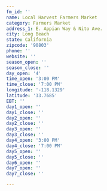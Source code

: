 ```yaml
---
fm_id: ''
name: Local Harvest Farmers Market
category: Farmers Market
address_1: E. Appian Way & Nito Ave.
city: Long Beach
state: California
zipcode: '90803'
phone: ''
website: ''
season_open: ''
season_close: ''
day_open: '4'
time_open: '3:00 PM'
time_close: '7:00 PM'
longitude: '-118.1329'
latitude: '33.7685'
EBT: ''
day1_open: ''
day1_close: ''
day2_open: ''
day2_close: ''
day3_open: ''
day3_close: ''
day4_open: '3:00 PM'
day4_close: '7:00 PM'
day5_open: ''
day5_close: ''
day6_open: ''
day7_open: ''
day7_close: ''

---
```

